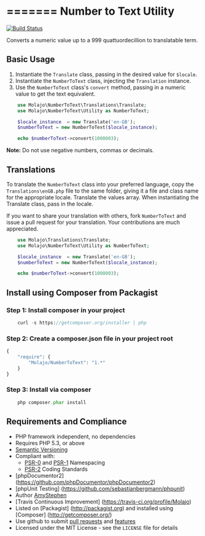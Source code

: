 =======
Number to Text Utility
=======

[![Build Status](https://travis-ci.org/Molajo/NumberToText.png?branch=master)](https://travis-ci.org/Molajo/NumberToText)

Converts a numeric value up to a 999 quattuordecillion to translatable term.

## Basic Usage ##

1. Instantiate the `Translate` class, passing in the desired value for `$locale`.
2. Instantiate the `NumberToText` class, injecting the `Translation` instance.
3. Use the `NumberToText` class's `convert` method, passing in a numeric value to get the text equivalent.

```php
    use Molajo\NumberToText\Translations\Translate;
    use Molajo\NumberToText\Utility as NumberToText;

    $locale_instance  = new Translate('en-GB');
    $numberToText = new NumberToText($locale_instance);

    echo $numberToText->convert(1000003);

```

**Note:** Do not use negative numbers, commas or decimals.

## Translations ##

To translate the `NumberToText` class into your preferred language,
 copy the `Translations\enGB.php` file to the same folder, giving it
 a file and class name for the appropriate locale. Translate the
  values array. When instantiating the Translate
 class, pass in the locale.

 If you want to share your translation with others, fork `NumberToText` and issue a pull request
 for your translation. Your contributions are much appreciated.

```php
    use Molajo\Translations\Translate;
    use Molajo\NumberToText\Utility as NumberToText;

    $locale_instance  = new Translate('en-GB');
    $numberToText = new NumberToText($locale_instance);

    echo $numberToText->convert(1000003);

```

## Install using Composer from Packagist

### Step 1: Install composer in your project

```php
    curl -s https://getcomposer.org/installer | php
```

### Step 2: Create a **composer.json** file in your project root

```php
{
    "require": {
        "Molajo/NumberToText": "1.*"
    }
}
```

### Step 3: Install via composer

```php
    php composer.phar install
```

## Requirements and Compliance
 * PHP framework independent, no dependencies
 * Requires PHP 5.3, or above
 * [Semantic Versioning](http://semver.org/)
 * Compliant with:
    * [PSR-0](https://github.com/php-fig/fig-standards/blob/master/accepted/PSR-0.md) and [PSR-1](https://github.com/php-fig/fig-standards/blob/master/accepted/PSR-1-basic-coding-standard.md) Namespacing
    * [PSR-2](https://github.com/php-fig/fig-standards/blob/master/accepted/PSR-2-coding-style-guide.md) Coding Standards
 * [phpDocumentor2] (https://github.com/phpDocumentor/phpDocumentor2)
 * [phpUnit Testing] (https://github.com/sebastianbergmann/phpunit)
 * Author [AmyStephen](http://twitter.com/AmyStephen)
 * [Travis Continuous Improvement] (https://travis-ci.org/profile/Molajo)
 * Listed on [Packagist] (http://packagist.org) and installed using [Composer] (http://getcomposer.org/)
 * Use github to submit [pull requests](https://github.com/Molajo/NumberToText/pulls) and [features](https://github.com/Molajo/NumberToText/issues)
 * Licensed under the MIT License - see the `LICENSE` file for details
